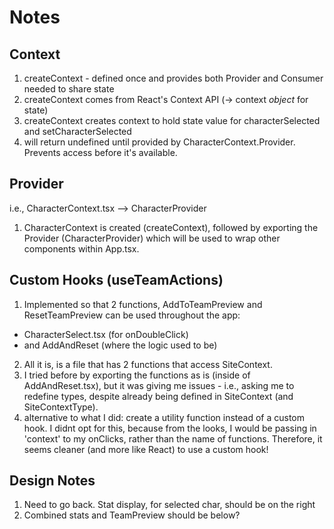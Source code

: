 # Notes

## Context
1) createContext - defined once and provides both Provider and Consumer needed to share state
2) createContext comes from React's Context API (-> context *object* for state)
3) createContext creates context to hold state value for characterSelected and setCharacterSelected
4) will return undefined until provided by CharacterContext.Provider. Prevents access before it's available.

## Provider
i.e., CharacterContext.tsx --> CharacterProvider
1) CharacterContext is created (createContext), followed by exporting the Provider (CharacterProvider) which will be used to wrap other components within App.tsx.

## Custom Hooks (useTeamActions)
1) Implemented so that 2 functions, AddToTeamPreview and ResetTeamPreview can be used throughout the app:
- CharacterSelect.tsx (for onDoubleClick)
- and AddAndReset (where the logic used to be)
2) All it is, is a file that has 2 functions that access SiteContext.
3) I tried before by exporting the functions as is (inside of AddAndReset.tsx), but it was giving me issues - i.e., asking me to redefine types, despite already being defined in SiteContext (and SiteContextType).
4) alternative to what I did: create a utility function instead of a custom hook. I didnt opt for this, because from the looks, I would be passing in 'context' to my onClicks, rather than the name of functions. Therefore, it seems cleaner (and more like React) to use a custom hook!

## Design Notes
1) Need to go back. Stat display, for selected char, should be on the right
2) Combined stats and TeamPreview should be below?